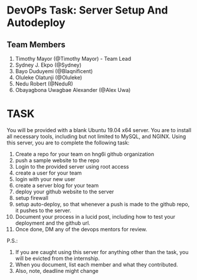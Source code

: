 # DevOPs Task: Server Setup And Autodeploy

## Team Members 
1. Timothy Mayor (@Timothy Mayor) - Team Lead
2. Sydney J. Ekpo	(@Sydney)
3. Bayo Duduyemi	(@Blaqnificent)
4. Oluleke Olatunji	(@Oluleke)
5. Nedu Robert (@NeduR)
6. Obayagbona Uwagbae Alexander (@Alex Uwa)


# TASK
You will be provided with a blank Ubuntu 19.04 x64 server. You are to install all necessary tools, including but not limited to MySQL, and NGINX.
Using this server, you are to complete the following task:

1. Create a repo for your team on hng6i github organization
2. push a sample website to the repo
3. Login to the provided server using root access
4. create a user for your team
5. login with your new user
6. create a server blog for your team
7. deploy your github website to the server
8. setup firewall
9. setup auto-deploy, so that whenever a push is made to the github repo, it pushes to the server.
10. Document your process in a lucid post, including how to test your deployment and the github url.
11. Once done, DM any of the devops mentors for review.

P.S.: 
1. If you are caught using this server for anything other than the task, you will be evicted from the internship.
2. When you document, list each member and what they contributed.
3. Also, note, deadline might change



